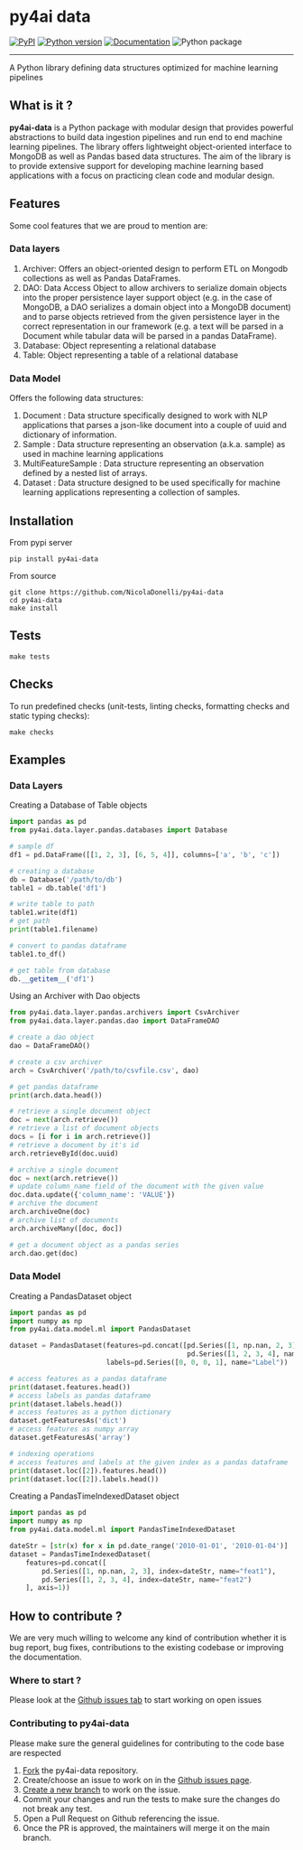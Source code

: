 py4ai data
====

[![PyPI](https://img.shields.io/pypi/v/py4ai-data.svg)](https://pypi.python.org/pypi/py4ai-data)
[![Python version](https://img.shields.io/badge/python-3.7+-blue.svg)](https://pypi.python.org/pypi/py4ai-data)
[![Documentation](https://img.shields.io/badge/docs-latest-brightgreen.svg)](https://py4ai.github.io/py4ai-data/)
![Python package](https://github.com/NicolaDonelli/py4ai-data/workflows/CI%20-%20Build%20and%20Test/badge.svg)

--------------------------------------------------------------------------------


A Python library defining data structures optimized for machine learning pipelines 


## What is it ?
**py4ai-data** is a Python package with modular design that provides powerful abstractions to build data 
ingestion pipelines and run end to end machine learning pipelines. 
The library offers lightweight object-oriented interface to MongoDB as well as Pandas based data structures. 
The aim of the library is to provide extensive support for developing machine learning based applications 
with a focus on practicing clean code and modular design. 

## Features
Some cool features that we are proud to mention are: 

### Data layers 
1. Archiver: Offers an object-oriented design to perform ETL on Mongodb collections as well as Pandas DataFrames.
2. DAO: Data Access Object to allow archivers to serialize domain objects into the proper persistence layer support 
object (e.g. in the case of MongoDB, a DAO serializes a domain object into a MongoDB document) and to parse objects
retrieved from the given persistence layer in the correct representation in our framework (e.g. a text will be parsed in 
a Document while tabular data will be parsed in a pandas DataFrame).
3. Database: Object representing a relational database
4. Table: Object representing a table of a relational database

### Data Model
Offers the following data structures: 
1. Document : Data structure specifically designed to work with NLP applications that parses a json-like document 
into a couple of uuid and dictionary of information.
2. Sample : Data structure representing an observation (a.k.a. sample) as used in machine learning applications
3. MultiFeatureSample : Data structure representing an observation defined by a nested list of arrays.
4. Dataset : Data structure designed to be used specifically for machine learning applications representing a collection 
of samples.

## Installation
From pypi server
```
pip install py4ai-data
```

From source
```
git clone https://github.com/NicolaDonelli/py4ai-data
cd py4ai-data
make install
```

## Tests 
```
make tests
```

## Checks 
To run predefined checks (unit-tests, linting checks, formatting checks and static typing checks):
```
make checks
```

## Examples 

### Data Layers
Creating a Database of Table objects

```python
import pandas as pd
from py4ai.data.layer.pandas.databases import Database

# sample df
df1 = pd.DataFrame([[1, 2, 3], [6, 5, 4]], columns=['a', 'b', 'c'])

# creating a database 
db = Database('/path/to/db')
table1 = db.table('df1')

# write table to path
table1.write(df1)
# get path  
print(table1.filename)

# convert to pandas dataframe 
table1.to_df()

# get table from database 
db.__getitem__('df1')
```

Using an Archiver with Dao objects

```python
from py4ai.data.layer.pandas.archivers import CsvArchiver
from py4ai.data.layer.pandas.dao import DataFrameDAO

# create a dao object 
dao = DataFrameDAO()

# create a csv archiver 
arch = CsvArchiver('/path/to/csvfile.csv', dao)

# get pandas dataframe 
print(arch.data.head())

# retrieve a single document object 
doc = next(arch.retrieve())
# retrieve a list of document objects 
docs = [i for i in arch.retrieve()]
# retrieve a document by it's id 
arch.retrieveById(doc.uuid)

# archive a single document 
doc = next(arch.retrieve())
# update column_name field of the document with the given value
doc.data.update({'column_name': 'VALUE'})
# archive the document 
arch.archiveOne(doc)
# archive list of documents
arch.archiveMany([doc, doc])

# get a document object as a pandas series 
arch.dao.get(doc)
```
### Data Model

Creating a PandasDataset object

```python
import pandas as pd
import numpy as np
from py4ai.data.model.ml import PandasDataset

dataset = PandasDataset(features=pd.concat([pd.Series([1, np.nan, 2, 3], name="feat1"),
                                            pd.Series([1, 2, 3, 4], name="feat2")], axis=1),
                        labels=pd.Series([0, 0, 0, 1], name="Label"))

# access features as a pandas dataframe 
print(dataset.features.head())
# access labels as pandas dataframe 
print(dataset.labels.head())
# access features as a python dictionary 
dataset.getFeaturesAs('dict')
# access features as numpy array 
dataset.getFeaturesAs('array')

# indexing operations 
# access features and labels at the given index as a pandas dataframe  
print(dataset.loc([2]).features.head())
print(dataset.loc([2]).labels.head())
```

Creating a PandasTimeIndexedDataset object

```python
import pandas as pd
import numpy as np
from py4ai.data.model.ml import PandasTimeIndexedDataset

dateStr = [str(x) for x in pd.date_range('2010-01-01', '2010-01-04')]
dataset = PandasTimeIndexedDataset(
    features=pd.concat([
        pd.Series([1, np.nan, 2, 3], index=dateStr, name="feat1"),
        pd.Series([1, 2, 3, 4], index=dateStr, name="feat2")
    ], axis=1))
```

## How to contribute ? 

We are very much willing to welcome any kind of contribution whether it is bug report, bug fixes, contributions to the 
existing codebase or improving the documentation. 

### Where to start ? 
Please look at the [Github issues tab](https://github.com/NicolaDonelli/py4ai-data/issues) to start working on open 
issues 

### Contributing to py4ai-data 
Please make sure the general guidelines for contributing to the code base are respected
1. [Fork](https://docs.github.com/en/get-started/quickstart/contributing-to-projects) the py4ai-data repository. 
2. Create/choose an issue to work on in the [Github issues page](https://github.com/NicolaDonelli/py4ai-data/issues). 
3. [Create a new branch](https://docs.github.com/en/get-started/quickstart/github-flow) to work on the issue. 
4. Commit your changes and run the tests to make sure the changes do not break any test. 
5. Open a Pull Request on Github referencing the issue.
6. Once the PR is approved, the maintainers will merge it on the main branch.
